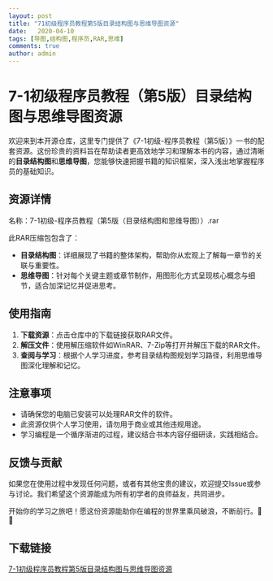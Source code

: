 ```yaml
---
layout: post
title: "71初级程序员教程第5版目录结构图与思维导图资源"
date:   2020-04-10
tags: [导图,结构图,程序员,RAR,思维]
comments: true
author: admin
---
```

# 7-1初级程序员教程（第5版）目录结构图与思维导图资源

欢迎来到本开源仓库，这里专门提供了《7-1初级-程序员教程（第5版）》一书的配套资源。这份珍贵的资料旨在帮助读者更高效地学习和理解本书的内容，通过清晰的**目录结构图**和**思维导图**，您能够快速把握书籍的知识框架，深入浅出地掌握程序员的基础知识。

## 资源详情

名称：7-1初级-程序员教程（第5版（目录结构图和思维导图））.rar

此RAR压缩包包含了：
- **目录结构图**：详细展现了书籍的整体架构，帮助你从宏观上了解每一章节的关联与重要性。
- **思维导图**：针对每个关键主题或章节制作，用图形化方式呈现核心概念与细节，适合加深记忆并促进思考。

## 使用指南

1. **下载资源**：点击仓库中的下载链接获取RAR文件。
2. **解压文件**：使用解压缩软件如WinRAR、7-Zip等打开并解压下载的RAR文件。
3. **查阅与学习**：根据个人学习进度，参考目录结构图规划学习路径，利用思维导图深化理解和记忆。

## 注意事项
- 请确保您的电脑已安装可以处理RAR文件的软件。
- 此资源仅供个人学习使用，请勿用于商业或其他违规用途。
- 学习编程是一个循序渐进的过程，建议结合书本内容仔细研读，实践相结合。

## 反馈与贡献
如果您在使用过程中发现任何问题，或者有其他宝贵的建议，欢迎提交Issue或参与讨论。我们希望这个资源能成为所有初学者的良师益友，共同进步。

开始你的学习之旅吧！愿这份资源能助你在编程的世界里乘风破浪，不断前行。🌟🚀

## 下载链接

[7-1初级程序员教程第5版目录结构图与思维导图资源](https://pan.quark.cn/s/782c1682d302)